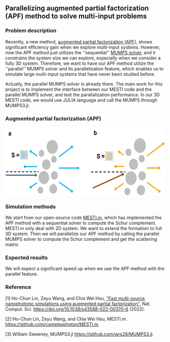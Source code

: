 ##  Parallelizing augmented partial factorization (APF) method to solve multi-input problems
 
### Problem description
Recently, a new method, [augmented partial factorization (APF)](https://arxiv.org/abs/2205.07887), shows significant efficiency gain when we explore multi-input systems. However, now the APF method just utilizes the ''sequential'' [MUMPS solver](https://mumps-solver.org/index.php), and it constrains the system size we can explore, especially when we consider a fully 3D system. Therefore, we want to have our APF method utilize the ''parallel'' MUMPS solver and its parallelization feature, which enables us to simulate large multi-input systems that have never been studied before.
 
Actually, the parallel MUMPS solver is already there. The main work for this project is to implement the interface between our MESTI code and the parallel MUMPS solver, and test the parallalization performance. In our 3D MESTI code, we would use JULIA language and call the MUMPS through MUMPS3.jl.

### Augmented partial factorization (APF)
<img src="./img/scattering_matrix.png" width="621.8" height="215.8">

### Simulation methods
We start from our open-source code [MESTI.m](https://github.com/complexphoton/MESTI.m), which has implemented the APF method with a sequential solver to compute the Schur complement. MESTI.m only deal with 2D system. We want to extend the formalism to full 3D system. Then we will parallelize our APF method by calling the parallel MUMPS solver to compute the Schur complement and get the scattering matrix
 
### Expected results
We will expect a significant speed up when we use the APF method with the parallel feature.
 
### Reference
[1] Ho-Chun Lin, Zeyu Wang, and Chia Wei Hsu, ["Fast multi-source nanophotonic simulations using augmented partial factorization"](https://arxiv.org/abs/2205.07887), Nat. Comput. Sci. https://doi.org/10.1038/s43588-022-00370-6 (2022).
 
[2] Ho-Chun Lin, Zeyu Wang, and Chia Wei Hsu, MESTI.m. https://github.com/complexphoton/MESTI.m.

[3] William Sweeney, MUMPS3.jl https://github.com/wrs28/MUMPS3.jl.
